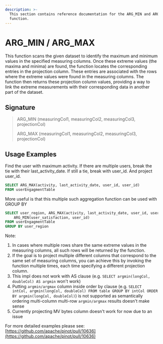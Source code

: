 ```yaml
---
description: >-
  This section contains reference documentation for the ARG_MIN and ARG_MAX
  function.
---
```


# ARG\_MIN / ARG\_MAX

This function scans the given dataset to identify the maximum and minimum values in the specified measuring columns. Once these extreme values (the maxima and minima) are found, the function locates the corresponding entries in the projection column. These entries are associated with the rows where the extreme values were found in the measuring columns. The function then returns these projection column values, providing a way to link the extreme measurements with their corresponding data in another part of the dataset.

## Signature

> ARG\_MIN (measuringCol1, measuringCol2, measuringCol3, projectionCol)
>
> ARG\_MAX (measuringCol1, measuringCol2, measuringCol3, projectionCol)

## Usage Examples

Find the user with maximum activity. If there are multiple users, break the tie with their last\_activity\_date. If still a tie, break with user\_id. And project user\_id.

```sql
SELECT ARG_MAX(activity, last_activity_date, user_id, user_id)
FROM userEngagmentTable
```

More useful is that this multiple such aggregation function can be used with GROUP BY

```sql
SELECT user_region, ARG_MAX(activity, last_activity_date, user_id, user_id),
    ARG_MIN(user_satisfaction, user_id)
FROM userEngagmentTable
GROUP BY user_region
```

Note:&#x20;

1. In cases where multiple rows share the same extreme values in the measuring columns, all such rows will be returned by the function.&#x20;
2. If the goal is to project multiple different columns that correspond to the same set of measuring columns, you can achieve this by invoking the function multiple times, each time specifying a different projection column.
3. This impl does not work with AS clause (e.g. `SELECT argmin(longCol, doubleCol) AS argmin` won't work)
4. Putting `argmin/argmax` column inside order by clause (e.g. `SELECT intCol, argmin(longCol, doubleCol) FROM table GROUP BY intCol ORDER BY argmin(longCol, doubleCol)`) is not supported as semantically ordering multi-column multi-row `argmin/argmax` results doesn't make sense
5. Currently projecting MV bytes column doesn't work for now due to an issue

For more detailed examples please see: [https://github.com/apache/pinot/pull/10636](https://github.com/apache/pinot/pull/10636)  &#x20;
